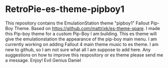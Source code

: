 # RetroPie-es-theme-pipboy1
This repository contains the EmulationStation theme "pipboy1" Fallout Pip-Boy Theme.
Based on https://github.com/mattrixk/es-theme-spare.
I made this  Pip-boy theme for a custom Pip-Boy I am building. 
This es theme will give the emulationstation the appearance of the pip-boy main menu. 
I am currently working on adding Fallout 4 main theme music to es theme. 
I am new to github, so I am not sure what all I am suppose to add here.
Any suggestions on how to improve this respository or es theme please send me a message. 
Enjoy! 
Evil Genius Daniel 
